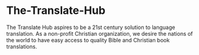 # The-Translate-Hub
The Translate Hub aspires to be a 21st century solution to language translation. As a non-profit Christian organization, we desire the nations of the world to have easy access to quality Bible and Christian book translations.
